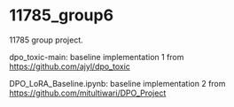 # 11785_group6
11785 group project.

dpo_toxic-main: baseline implementation 1 from https://github.com/ajyl/dpo_toxic

DPO_LoRA_Baseline.ipynb: baseline implementation 2 from https://github.com/mitultiwari/DPO_Project